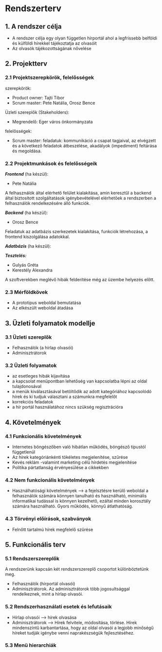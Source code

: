 # Rendszerterv
## 1. A rendszer célja
 - A rendszer célja egy olyan független hírportál ahol a legfrissebb belföldi és külföldi hírekkel tájékoztatja az olvasóit
 - Az olvasók tájékozottságának nővelése 
## 2. Projektterv 
### 2.1 Projektszerepkörök, felelősségek
szerepkörök:
- Product owner: Tajti Tibor 
- Scrum master: Pete Natália, Orosz Bence

Üzleti szereplők (Stakeholders):
- Megrendelő: Eger város önkormányzata

felelősségek: 
- Scrum master: feladatuk: kommunikáció a csapat tagjaival, az elvégzett és a következő feladatok átbeszélése, akadályok (impediment) feltárása és megoldása.
### 2.2 Projektmunkások és felelősségeik

***Frontend*** (ha készül):
- Pete Natália

A felhasználók által elérhető felület kialakítása, amin keresztűl a backend által biztosított szolgáltatások igénybevételével elérhetőek a rendszerben a felhasználók rendelkezésére álló funkciók.

***Backend*** (ha készül): 
- Orosz Bence 

Feladatuk az adatbázis szerkezetek kialakítása, funkciók létrehozása, a frontend kiszolgálása adatokkal.

***Adatbázis*** (ha készül):

***Tesztelés:***
- Gulyás Gréta
- Kerestély Alexandra 

A szoftverekben meglévő hibák felderítése még az üzembe helyezés előtt. 
### 2.3 Mérföldkövek

- A prototipus weboldal bemutatása
- Az elkészült weboldal átadása 
## 3. Üzleti folyamatok modellje
### 3.1 Üzleti szereplők
- Felhasználók (a hírlap olvasói)
- Adminisztrátorok 
### 3.2 Üzleti folyamatok 
- az esetleges hibák kijavítása 
- a kapcsolat menüpontban lehetőség van kapcsolatba lépni az oldal tulajdonosával
-	a menük kiválasztásával betöltődik az adott kategóriához kapcsolódó hírek és ki tudjuk választani a számunkra megfelelőt 
-	korrekciós feladatok
-	a hír portál használatához nincs szükség regisztrációra 
## 4. Követelmények
### 4.1 Funkcionális követelmények  
- Internetes böngészőben való hibátlan működés, böngésző típustól függetlenül
- Az hírek kategóriánkénti tökéletes megjelenítése, szűrése
- Kevés reklám -valamint marketing célú hírdetés megjelenítése
- Politika pártatlanság érvényesülése a cikkekben 
### 4.2 Nem funkcionális követelmények 
- Használhatósági követelmények --> a fejelsztésre kerülő weboldal a felhasználók számára könnyen tanulható és használható, minimális 
informatikai tudással is könnyen kezelhető, ezáltal minden korosztály számára használható. Gyors működés, könnyű átlathatóság. 
### 4.3 Törvényi előírások, szabványok
- Felnőtt tartalmú hírek  megfelelő szűrése
## 5. Funkcionális terv
### 5.1 Rendszerszereplők
A rendszerünk kapcsán két rendszerszereplő csoportot különböztetünk meg.
- Felhasználók (hírportál olvasói)
- Adminisztrátorok. Az adminisztrátorok több jogosultsággal rendelkeznek, mint a hírlap olvasói.
### 5.2 Rendszerhasználati esetek és lefutásaik 
- Hírlap olvasói --> hírek olvasása 
- Adminisztrátorok --> Hírek felvitele, módosítása, törlése. Hírek mindenszíntű karbantartása, hogy az oldal olvasói a legjobb minőségű híreket tudják igénybe venni naprakészségük fejlesztéséhez. 
### 5.3 Menü hierarchiák
